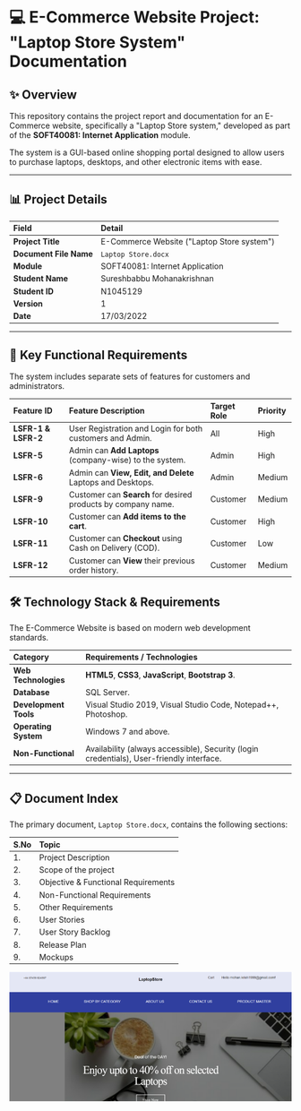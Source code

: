 # 💻 E-Commerce Website Project: "Laptop Store System" Documentation

## ✨ Overview

This repository contains the project report and documentation for an E-Commerce website, specifically a "Laptop Store system," developed as part of the **SOFT40081: Internet Application** module.

The system is a GUI-based online shopping portal designed to allow users to purchase laptops, desktops, and other electronic items with ease.

***

## 📊 Project Details

| Field | Detail |
| :--- | :--- |
| **Project Title** | E-Commerce Website ("Laptop Store system") |
| **Document File Name** | `Laptop Store.docx` |
| **Module** | SOFT40081: Internet Application |
| **Student Name** | Sureshbabbu Mohanakrishnan |
| **Student ID** | N1045129 |
| **Version** | 1 |
| **Date** | 17/03/2022 |

***

## 🚀 Key Functional Requirements

The system includes separate sets of features for customers and administrators.

| Feature ID | Feature Description | Target Role | Priority |
| :--- | :--- | :--- | :--- |
| **LSFR-1 & LSFR-2** | User Registration and Login for both customers and Admin. | All | High |
| **LSFR-5** | Admin can **Add Laptops** (company-wise) to the system. | Admin | High |
| **LSFR-6** | Admin can **View, Edit, and Delete** Laptops and Desktops. | Admin | Medium |
| **LSFR-9** | Customer can **Search** for desired products by company name. | Customer | Medium |
| **LSFR-10** | Customer can **Add items to the cart**. | Customer | High |
| **LSFR-11** | Customer can **Checkout** using Cash on Delivery (COD). | Customer | Low |
| **LSFR-12** | Customer can **View** their previous order history. | Customer | Medium |

## 🛠️ Technology Stack & Requirements

The E-Commerce Website is based on modern web development standards.

| Category | Requirements / Technologies |
| :--- | :--- |
| **Web Technologies** | **HTML5**, **CSS3**, **JavaScript**, **Bootstrap 3**. |
| **Database** | SQL Server. |
| **Development Tools** | Visual Studio 2019, Visual Studio Code, Notepad++, Photoshop. |
| **Operating System** | Windows 7 and above. |
| **Non-Functional** | Availability (always accessible), Security (login credentials), User-friendly interface. |

***

## 📋 Document Index

The primary document, `Laptop Store.docx`, contains the following sections:

| S.No | Topic |
| :--- | :--- |
| 1. | Project Description |
| 2. | Scope of the project |
| 3. | Objective & Functional Requirements |
| 4. | Non-Functional Requirements |
| 5. | Other Requirements |
| 6. | User Stories |
| 7. | User Story Backlog |
| 8. | Release Plan |
| 9. | Mockups |

![Home Screen](https://github.com/Mohanakrishnan-Sureshbabbu/Laptop-store/blob/9b2194414d511db27613ddb4ca445c87e03b90bf/Laptop%20store_Home%20screen.png)
